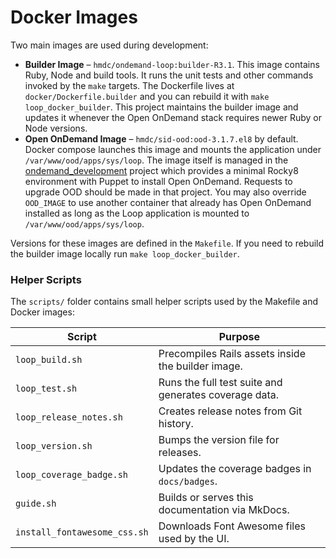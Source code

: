 # Docker Images

Two main images are used during development:

- **Builder Image** – `hmdc/ondemand-loop:builder-R3.1`. This image contains Ruby, Node and build tools. It runs the unit tests and other commands invoked by the `make` targets. The Dockerfile lives at `docker/Dockerfile.builder` and you can rebuild it with `make loop_docker_builder`. This project maintains the builder image and updates it whenever the Open OnDemand stack requires newer Ruby or Node versions.
- **Open OnDemand Image** – `hmdc/sid-ood:ood-3.1.7.el8` by default. Docker compose launches this image and mounts the application under `/var/www/ood/apps/sys/loop`. The image itself is managed in the [ondemand_development](https://github.com/hmdc/ondemand_development) project which provides a minimal Rocky8 environment with Puppet to install Open OnDemand. Requests to upgrade OOD should be made in that project. You may also override `OOD_IMAGE` to use another container that already has Open OnDemand installed as long as the Loop application is mounted to `/var/www/ood/apps/sys/loop`.

Versions for these images are defined in the `Makefile`. If you need to rebuild the builder image locally run `make loop_docker_builder`.

### Helper Scripts

The `scripts/` folder contains small helper scripts used by the Makefile and Docker images:

| Script | Purpose |
|--------|---------|
| `loop_build.sh` | Precompiles Rails assets inside the builder image. |
| `loop_test.sh` | Runs the full test suite and generates coverage data. |
| `loop_release_notes.sh` | Creates release notes from Git history. |
| `loop_version.sh` | Bumps the version file for releases. |
| `loop_coverage_badge.sh` | Updates the coverage badges in `docs/badges`. |
| `guide.sh` | Builds or serves this documentation via MkDocs. |
| `install_fontawesome_css.sh` | Downloads Font Awesome files used by the UI. |